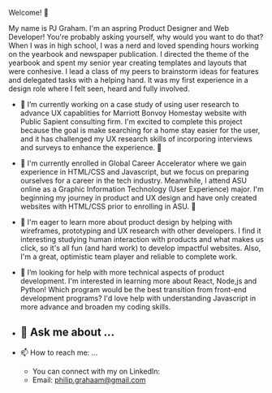 Welcome! 👋

My name is PJ Graham. I'm an aspring Product Designer and Web Developer! You're probably asking yourself, why would you want to do that? When I was in high school, I was a nerd and loved spending hours working on the yearbook and newspaper publication. I directed the theme of the yearbook and spent my senior year creating templates and layouts that were conhesive. I lead a class of my peers to brainstorm ideas for features and delegated tasks with a helping hand. It was my first experience in a design role where I felt seen, heard and fully involved. 
  
- 🔭 I’m currently working on a case study of using user research to advance UX capablities for Marriott Bonvoy Homestay website with Public Sapient consulting firm. I'm excited to complete this project because the goal is make searching for a home stay easier for the user, and it has challenged my UX research skills of incorporing interviews and surveys to enhance the experience. 🔭

- 🌱 I'm currently enrolled in Global Career Accelerator where we gain experience in HTML/CSS and Javascript, but we focus on preparing ourselves for a career in the tech industry. Meanwhile, I attend ASU online as a Graphic Information Technology (User Experience) major. I'm beginning my journey in product and UX design and have only created websites with HTML/CSS prior to enrolling in ASU. 🌱

  
- 👯 I'm eager to learn more about product design by helping with wireframes, prototyping and UX research with other developers. I find it interesting studying human interaction with products and what makes us click, so it's all fun (and hard work) to develop impactful websites. Also, I'm a great, optimistic team player and reliable to complete work.

  
- 🤔 I’m looking for help with more technical aspects of product development. I'm interested in learning more about React, Node,js and Python! Which program would be the best transition from front-end development programs? I'd love help with understanding Javascript in more advance and broaden my coding skills.


- 💬 Ask me about ...
    - 
  
- 📫 How to reach me: ...
    - You can connect with my on LinkedIn:
    - Email: philip.grahaam@gmail.com

